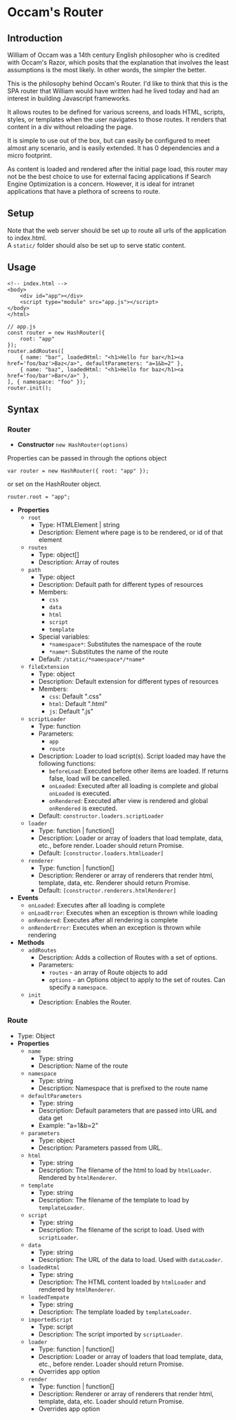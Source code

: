 # Occam's Router
## Introduction
William of Occam was a 14th century English philosopher who is credited with Occam's Razor,
which posits that the explanation that involves the least assumptions is the most likely.
In other words, the simpler the better.

This is the philosophy behind Occam's Router.  I'd like to think that this is the SPA router that
William would have written had he lived today and had an interest in building Javascript frameworks.

It allows routes to be defined for various screens, and loads HTML, scripts, styles, or templates
when the user navigates to those routes.  It renders that content in a div without reloading the page.

It is simple to use out of the box, but can easily be configured to meet almost any scenario,
and is easily extended. It has 0 dependencies and a micro footprint.

As content is loaded and rendered after the initial page load, this router may not be the best choice
to use for external facing applications if Search Engine Optimization is a concern.
However, it is ideal for intranet applications that have a plethora of screens to route.


## Setup
Note that the web server should be set up to route all urls of the application to index.html.  
A `static/` folder should also be set up to serve static content. 

## Usage

```
<!-- index.html -->
<body>
    <div id="app"></div>
    <script type="module" src="app.js"></script>
</body>
</html>
```

```
// app.js
const router = new HashRouter({
    root: "app"
});
router.addRoutes([
    { name: "bar", loadedHtml: "<h1>Hello for bar</h1><a href='foo/baz'>Baz</a>", defaultParameters: "a=1&b=2" },
    { name: "baz", loadedHtml: "<h1>Hello for baz</h1><a href='foo/bar'>Bar</a>" },
], { namespace: "foo" });
router.init();
```

## Syntax

### Router
* **Constructor** 
`new HashRouter(options)`

Properties can be passed in through the options object
```
var router = new HashRouter({ root: "app" });
```
or set on the HashRouter object.
```
router.root = "app";
```


* **Properties**
  * `root`
    * Type: HTMLElement | string
    * Description: Element where page is to be rendered, or id of that element
  * `routes`
    * Type: object[]
    * Description: Array of routes
  * `path`
    * Type: object
    * Description: Default path for different types of resources
    * Members:
      * `css`
      * `data`
      * `html`
      * `script`
      * `template`
    * Special variables:
      * `*namespace*`: Substitutes the namespace of the route
      * `*name*`: Substitutes the name of the route
    * Default: `/static/*namespace*/*name*`
  * `fileExtension`
    * Type: object
    * Description: Default extension for different types of resources
    * Members:
      * `css`: Default ".css"
      * `html`: Default ".html"
      * `js`: Default ".js"
  * `scriptLoader`
    * Type: function
    * Parameters:
      * `app`
      * `route`
    * Description: Loader to load script(s). Script loaded may have the following functions:
      * `beforeLoad`: Executed before other items are loaded.  If returns false, load will be cancelled.
      * `onLoaded`: Executed after all loading is complete and global `onLoaded` is executed.
      * `onRendered`: Executed after view is rendered and global `onRendered` is executed.
    * Default: `constructor.loaders.scriptLoader`
  * `loader`
    * Type: function | function[]
    * Description: Loader or array of loaders that load template, data, etc., before render.  Loader should return Promise.
    * Default: `[constructor.loaders.htmlLoader]`
  * `renderer`
    * Type: function | function[]
    * Description: Renderer or array of renderers that render html, template, data, etc.  Renderer should return Promise.
    * Default: `[constructor.renderers.htmlRenderer]`
* **Events**
  * `onLoaded`: Executes after all loading is complete
  * `onLoadError`: Executes when an exception is thrown while loading
  * `onRendered`: Executes after all rendering is complete
  * `onRenderError`: Executes when an exception is thrown while rendering
* **Methods**
  * `addRoutes`
    * Description: Adds a collection of Routes with a set of options.
    * Parameters:
      * `routes` - an array of Route objects to add
      * `options` - an Options object to apply to the set of routes.  Can specify a `namespace`.
  * `init`
    * Description: Enables the Router.


### Route
* Type: Object
* **Properties**
  * `name`
    * Type: string
    * Description: Name of the route
  * `namespace`
    * Type: string
    * Description: Namespace that is prefixed to the route name
  * `defaultParameters`
    * Type: string
    * Description: Default parameters that are passed into URL and data get
    * Example: "a=1&b=2"
  * `parameters`
    * Type: object
    * Description: Parameters passed from URL.
  * `html`
    * Type: string
    * Description: The filename of the html to load by `htmlLoader`.  Rendered by `htmlRenderer`.
  * `template`
    * Type: string
    * Description: The filename of the template to load by `templateLoader`.
  * `script`
    * Type: string
    * Description: The filename of the script to load.  Used with `scriptLoader`.
  * `data`
    * Type: string
    * Description: The URL of the data to load.  Used with `dataLoader`.
  * `loadedHtml`
    * Type: string
    * Description: The HTML content loaded by `htmlLoader` and rendered by `htmlRenderer`.
  * `loadedTempate`
    * Type: string
    * Description: The template loaded by `templateLoader`.
  * `importedScript`
    * Type: script
    * Description: The script imported by `scriptLoader`.
  * `loader`
    * Type: function | function[]
    * Description: Loader or array of loaders that load template, data, etc., before render.  Loader should return Promise.
    * Overrides app option
  * `render`
    * Type: function | function[]
    * Description: Renderer or array of renderers that render html, template, data, etc. Loader should return Promise.
    * Overrides app option